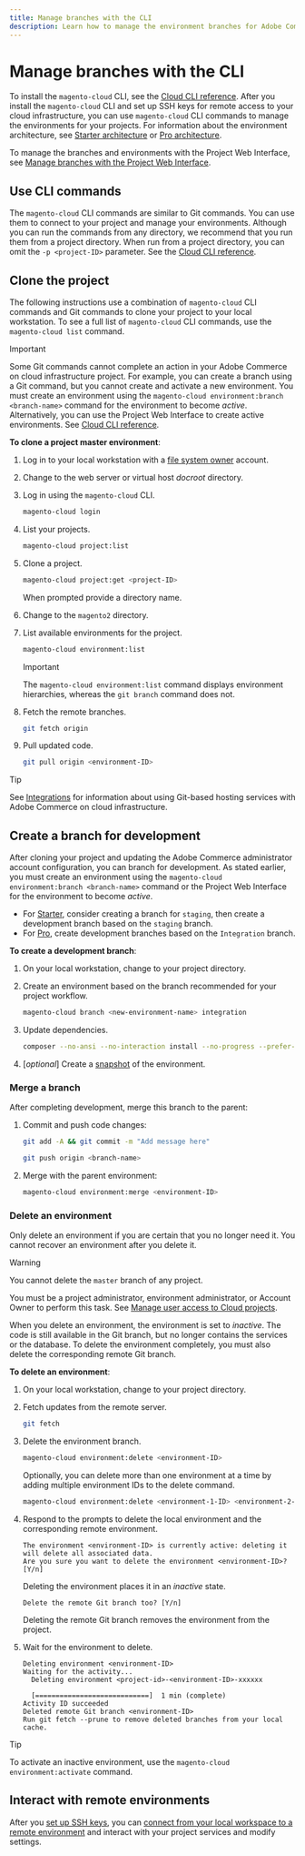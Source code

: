 ```yaml
---
title: Manage branches with the CLI
description: Learn how to manage the environment branches for Adobe Commerce on cloud infrastructure using the Cloud CLI.
---
```


# Manage branches with the CLI

To install the `magento-cloud` CLI, see the [Cloud CLI reference](../dev-tools/cloud-cli.md). After you install the `magento-cloud` CLI and set up SSH keys for remote access to your cloud infrastructure, you can use `magento-cloud` CLI commands to manage the environments for your projects. For information about the environment architecture, see [Starter architecture](../architecture/starter-architecture.md) or [Pro architecture](../architecture/pro-architecture.md).

To manage the branches and environments with the Project Web Interface, see [Manage branches with the Project Web Interface](../project/console-branches.md).

## Use CLI commands

The `magento-cloud` CLI commands are similar to Git commands. You can use them to connect to your project and manage your environments. Although you can run the commands from any directory, we recommend that you run them from a project directory. When run from a project directory, you can omit the `-p <project-ID>` parameter. See the [Cloud CLI reference](../dev-tools/cloud-cli.md).

## Clone the project

The following instructions use a combination of `magento-cloud` CLI commands and Git commands to clone your project to your local workstation. To see a full list of `magento-cloud` CLI commands, use the `magento-cloud list` command.

>[!IMPORTANT]
>
>Some Git commands cannot complete an action in your Adobe Commerce on cloud infrastructure project. For example, you can create a branch using a Git command, but you cannot create and activate a new environment. You must create an environment using the `magento-cloud environment:branch <branch-name>` command for the environment to become _active_. Alternatively, you can use the Project Web Interface to create active environments. See [Cloud CLI reference](../dev-tools/cloud-cli.md#git-commands).

**To clone a project master environment**:

1. Log in to your local workstation with a [file system owner](https://experienceleague.adobe.com/docs/commerce-operations/installation-guide/prerequisites/file-system/configure-permissions.html) account.

1. Change to the web server or virtual host _docroot_ directory.

1. Log in using the `magento-cloud` CLI.

   ```bash
   magento-cloud login
   ```

1. List your projects.

   ```bash
   magento-cloud project:list
   ```

1. Clone a project.

   ```bash
   magento-cloud project:get <project-ID>
   ```

   When prompted provide a directory name.

1. Change to the `magento2` directory.

1. List available environments for the project.

   ```bash
   magento-cloud environment:list
   ```

   >[!IMPORTANT]
   >
   >The `magento-cloud environment:list` command displays environment hierarchies, whereas the `git branch` command does not.

1. Fetch the remote branches.

   ```bash
   git fetch origin
   ```

1. Pull updated code.

   ```bash
   git pull origin <environment-ID>
   ```

>[!TIP]
>
>See [Integrations](../integrations/overview.md) for information about using Git-based hosting services with Adobe Commerce on cloud infrastructure.



## Create a branch for development

After cloning your project and updating the Adobe Commerce administrator account configuration, you can branch for development. As stated earlier, you must create an environment using the `magento-cloud environment:branch <branch-name>` command or the Project Web Interface for the environment to become _active_.

-  For [Starter](../architecture/starter-develop-deploy-workflow.md#clone-and-branch), consider creating a branch for `staging`, then create a development branch based on the `staging` branch.
-  For [Pro](../architecture/pro-develop-deploy-workflow.md#development-workflow), create development branches based on the `Integration` branch.

**To create a development branch**:

1. On your local workstation, change to your project directory.

1. Create an environment based on the branch recommended for your project workflow.

   ```bash
   magento-cloud branch <new-environment-name> integration
   ```

1. Update dependencies.

   ```bash
   composer --no-ansi --no-interaction install --no-progress --prefer-dist --optimize-autoloader
   ```

1. [_optional_] Create a [snapshot](../storage/snapshots.md) of the environment.

### Merge a branch

After completing development, merge this branch to the parent:

1. Commit and push code changes:

   ```bash
   git add -A && git commit -m "Add message here"
   ```

   ```bash
   git push origin <branch-name>
   ```

1. Merge with the parent environment:

   ```bash
   magento-cloud environment:merge <environment-ID>
   ```

### Delete an environment

Only delete an environment if you are certain that you no longer need it. You cannot recover an environment after you delete it.

>[!WARNING]
>
>You cannot delete the `master` branch of any project.

You must be a project administrator, environment administrator, or Account Owner to perform this task. See [Manage user access to Cloud projects](../project/user-access.md).

When you delete an environment, the environment is set to _inactive_. The code is still available in the Git branch, but no longer contains the services or the database. To delete the environment completely, you must also delete the corresponding remote Git branch.

**To delete an environment**:

1. On your local workstation, change to your project directory.

1. Fetch updates from the remote server.

   ```bash
   git fetch
   ```

1. Delete the environment branch.

   ```bash
   magento-cloud environment:delete <environment-ID>
   ```

   Optionally, you can delete more than one environment at a time by adding multiple environment IDs to the delete command.

   ```bash
   magento-cloud environment:delete <environment-1-ID> <environment-2-ID>
   ```

1. Respond to the prompts to delete the local environment and the corresponding remote environment.

   ```terminal
   The environment <environment-ID> is currently active: deleting it will delete all associated data.
   Are you sure you want to delete the environment <environment-ID>? [Y/n]
   ```

   Deleting the environment places it in an _inactive_ state.

   ```terminal
   Delete the remote Git branch too? [Y/n]
   ```

   Deleting the remote Git branch removes the environment from the project.

1. Wait for the environment to delete.

   ```terminal
   Deleting environment <environment-ID>
   Waiting for the activity...
     Deleting environment <project-id>-<environment-ID>-xxxxxx

     [============================]  1 min (complete)
   Activity ID succeeded
   Deleted remote Git branch <environment-ID>
   Run git fetch --prune to remove deleted branches from your local cache.
   ```

>[!TIP]
>
>To activate an inactive environment, use the `magento-cloud environment:activate` command.

## Interact with remote environments

After you [set up SSH keys](../development/secure-connections.md), you can [connect from your local workspace to a remote environment](../development/secure-connections.md#connect-to-a-remote-environment) and interact with your project services and modify settings.
